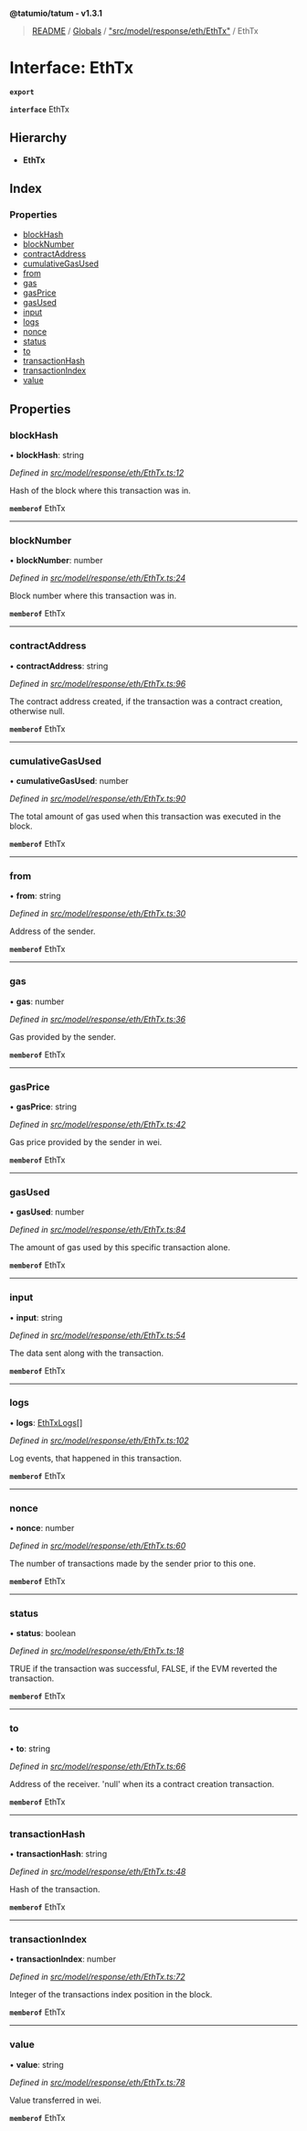 **@tatumio/tatum - v1.3.1**

> [README](../README.md) / [Globals](../globals.md) / ["src/model/response/eth/EthTx"](../modules/_src_model_response_eth_ethtx_.md) / EthTx

# Interface: EthTx

**`export`** 

**`interface`** EthTx

## Hierarchy

* **EthTx**

## Index

### Properties

* [blockHash](_src_model_response_eth_ethtx_.ethtx.md#blockhash)
* [blockNumber](_src_model_response_eth_ethtx_.ethtx.md#blocknumber)
* [contractAddress](_src_model_response_eth_ethtx_.ethtx.md#contractaddress)
* [cumulativeGasUsed](_src_model_response_eth_ethtx_.ethtx.md#cumulativegasused)
* [from](_src_model_response_eth_ethtx_.ethtx.md#from)
* [gas](_src_model_response_eth_ethtx_.ethtx.md#gas)
* [gasPrice](_src_model_response_eth_ethtx_.ethtx.md#gasprice)
* [gasUsed](_src_model_response_eth_ethtx_.ethtx.md#gasused)
* [input](_src_model_response_eth_ethtx_.ethtx.md#input)
* [logs](_src_model_response_eth_ethtx_.ethtx.md#logs)
* [nonce](_src_model_response_eth_ethtx_.ethtx.md#nonce)
* [status](_src_model_response_eth_ethtx_.ethtx.md#status)
* [to](_src_model_response_eth_ethtx_.ethtx.md#to)
* [transactionHash](_src_model_response_eth_ethtx_.ethtx.md#transactionhash)
* [transactionIndex](_src_model_response_eth_ethtx_.ethtx.md#transactionindex)
* [value](_src_model_response_eth_ethtx_.ethtx.md#value)

## Properties

### blockHash

•  **blockHash**: string

*Defined in [src/model/response/eth/EthTx.ts:12](https://github.com/tatumio/tatum-js/blob/8f0f126/src/model/response/eth/EthTx.ts#L12)*

Hash of the block where this transaction was in.

**`memberof`** EthTx

___

### blockNumber

•  **blockNumber**: number

*Defined in [src/model/response/eth/EthTx.ts:24](https://github.com/tatumio/tatum-js/blob/8f0f126/src/model/response/eth/EthTx.ts#L24)*

Block number where this transaction was in.

**`memberof`** EthTx

___

### contractAddress

•  **contractAddress**: string

*Defined in [src/model/response/eth/EthTx.ts:96](https://github.com/tatumio/tatum-js/blob/8f0f126/src/model/response/eth/EthTx.ts#L96)*

The contract address created, if the transaction was a contract creation, otherwise null.

**`memberof`** EthTx

___

### cumulativeGasUsed

•  **cumulativeGasUsed**: number

*Defined in [src/model/response/eth/EthTx.ts:90](https://github.com/tatumio/tatum-js/blob/8f0f126/src/model/response/eth/EthTx.ts#L90)*

The total amount of gas used when this transaction was executed in the block.

**`memberof`** EthTx

___

### from

•  **from**: string

*Defined in [src/model/response/eth/EthTx.ts:30](https://github.com/tatumio/tatum-js/blob/8f0f126/src/model/response/eth/EthTx.ts#L30)*

Address of the sender.

**`memberof`** EthTx

___

### gas

•  **gas**: number

*Defined in [src/model/response/eth/EthTx.ts:36](https://github.com/tatumio/tatum-js/blob/8f0f126/src/model/response/eth/EthTx.ts#L36)*

Gas provided by the sender.

**`memberof`** EthTx

___

### gasPrice

•  **gasPrice**: string

*Defined in [src/model/response/eth/EthTx.ts:42](https://github.com/tatumio/tatum-js/blob/8f0f126/src/model/response/eth/EthTx.ts#L42)*

Gas price provided by the sender in wei.

**`memberof`** EthTx

___

### gasUsed

•  **gasUsed**: number

*Defined in [src/model/response/eth/EthTx.ts:84](https://github.com/tatumio/tatum-js/blob/8f0f126/src/model/response/eth/EthTx.ts#L84)*

The amount of gas used by this specific transaction alone.

**`memberof`** EthTx

___

### input

•  **input**: string

*Defined in [src/model/response/eth/EthTx.ts:54](https://github.com/tatumio/tatum-js/blob/8f0f126/src/model/response/eth/EthTx.ts#L54)*

The data sent along with the transaction.

**`memberof`** EthTx

___

### logs

•  **logs**: [EthTxLogs](_src_model_response_eth_ethtx_.ethtxlogs.md)[]

*Defined in [src/model/response/eth/EthTx.ts:102](https://github.com/tatumio/tatum-js/blob/8f0f126/src/model/response/eth/EthTx.ts#L102)*

Log events, that happened in this transaction.

**`memberof`** EthTx

___

### nonce

•  **nonce**: number

*Defined in [src/model/response/eth/EthTx.ts:60](https://github.com/tatumio/tatum-js/blob/8f0f126/src/model/response/eth/EthTx.ts#L60)*

The number of transactions made by the sender prior to this one.

**`memberof`** EthTx

___

### status

•  **status**: boolean

*Defined in [src/model/response/eth/EthTx.ts:18](https://github.com/tatumio/tatum-js/blob/8f0f126/src/model/response/eth/EthTx.ts#L18)*

TRUE if the transaction was successful, FALSE, if the EVM reverted the transaction.

**`memberof`** EthTx

___

### to

•  **to**: string

*Defined in [src/model/response/eth/EthTx.ts:66](https://github.com/tatumio/tatum-js/blob/8f0f126/src/model/response/eth/EthTx.ts#L66)*

Address of the receiver. 'null' when its a contract creation transaction.

**`memberof`** EthTx

___

### transactionHash

•  **transactionHash**: string

*Defined in [src/model/response/eth/EthTx.ts:48](https://github.com/tatumio/tatum-js/blob/8f0f126/src/model/response/eth/EthTx.ts#L48)*

Hash of the transaction.

**`memberof`** EthTx

___

### transactionIndex

•  **transactionIndex**: number

*Defined in [src/model/response/eth/EthTx.ts:72](https://github.com/tatumio/tatum-js/blob/8f0f126/src/model/response/eth/EthTx.ts#L72)*

Integer of the transactions index position in the block.

**`memberof`** EthTx

___

### value

•  **value**: string

*Defined in [src/model/response/eth/EthTx.ts:78](https://github.com/tatumio/tatum-js/blob/8f0f126/src/model/response/eth/EthTx.ts#L78)*

Value transferred in wei.

**`memberof`** EthTx
